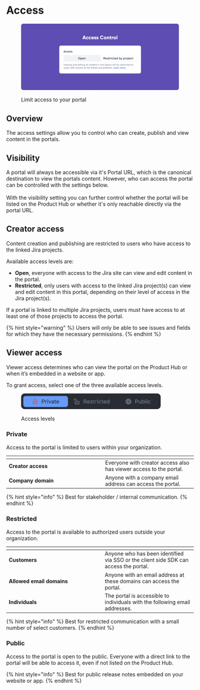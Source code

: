 # Access

<figure><img src="../../.gitbook/assets/Permissions - Header.png" alt=""><figcaption><p>Limit access to your portal</p></figcaption></figure>

## Overview

The access settings allow you to control who can create, publish and view content in the portals.&#x20;

## Visibility

A portal will always be accessible via it's Portal URL, which is the canonical destination to view the portals content. However, who can access the portal can be controlled with the settings below. \
\
With the visibility setting you can further control whether the portal will be listed on the Product Hub or whether it's only reachable directly via the portal URL.&#x20;

## Creator access

Content creation and publishing are restricted to users who have access to the linked Jira projects.

Available access levels are:

* **Open**, everyone with access to the Jira site can view and edit content in the portal.&#x20;
* **Restricted**, only users with access to the linked Jira project(s) can view and edit content in this portal, depending on their level of access in the Jira project(s).&#x20;

If a portal is linked to multiple Jira projects, users must have access to at least one of those projects to access the portal.

{% hint style="warning" %}
Users will only be able to see issues and fields for which they have the necessary permissions.
{% endhint %}

## Viewer access

Viewer access determines who can view the portal on the Product Hub or when it’s embedded in a website or app.&#x20;

To grant access,  select one of the three available access levels.

<figure><img src="../../.gitbook/assets/Portals - Access level.png" alt="" width="375"><figcaption><p>Access levels</p></figcaption></figure>

### Private&#x20;

Access to the portal is limited to users within your organization.&#x20;

<table data-header-hidden><thead><tr><th width="245"></th><th></th></tr></thead><tbody><tr><td><strong>Creator access</strong></td><td>Everyone with creator access also has viewer access to the portal. </td></tr><tr><td><strong>Company domain</strong></td><td>Anyone with a company email address can access the portal. </td></tr></tbody></table>

{% hint style="info" %}
Best for stakeholder / internal communication.
{% endhint %}

### Restricted

Access to the portal is available to authorized users outside your organization.

<table data-header-hidden><thead><tr><th width="244"></th><th></th></tr></thead><tbody><tr><td><strong>Customers</strong></td><td>Anyone who has been identified via SSO or the client side SDK can access the portal.</td></tr><tr><td><strong>Allowed email domains</strong></td><td>Anyone with an email address at these domains can access the portal.</td></tr><tr><td><strong>Individuals</strong></td><td>The portal is accessible to individuals with the following email addresses.</td></tr></tbody></table>

{% hint style="info" %}
Best for restricted communication with a small number of select customers.&#x20;
{% endhint %}

### Public

Access to the portal is open to the public. Everyone with a direct link to the portal will be able to access it, even if not listed on the Product Hub.&#x20;

{% hint style="info" %}
Best for public release notes embedded on your website or app.
{% endhint %}
